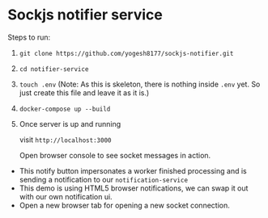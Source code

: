 # Sockjs notifier service

Steps to run:

1. `git clone https://github.com/yogesh8177/sockjs-notifier.git`

2. `cd notifier-service`

3. `touch .env` (Note: As this is skeleton, there is nothing inside `.env` yet. So just create this file and leave it as it is.)

3. `docker-compose up --build`

4. Once server is up and running

    visit `http://localhost:3000`

    Open browser console to see socket messages in action.


- This notify button impersonates a worker finished processing and is sending a notification to our `notification-service`
- This demo is using HTML5 browser notifications, we can swap it out with our own notification ui.</li>
- Open a new browser tab for opening a new socket connection.</li>
